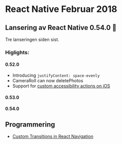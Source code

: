 # React Native Februar 2018

## Lansering av React Native 0.54.0 🎉
Tre lanseringen siden sist.

### Higlights:
#### 0.52.0
- Introducing `justifyContent: space-evenly`
- CameraRoll can now deletePhotos
- Support for [custom accessibility actions on iOS](https://developer.apple.com/documentation/uikit/uiaccessibilitycustomaction)

#### 0.53.0

#### 0.54.0

## Programmering
- [Custom Transitions in React Navigation](https://medium.com/async-la/custom-transitions-in-react-navigation-2f759408a053)
